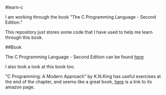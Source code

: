 #learn-c

I am working through the book "The C Programming Language - Second Edition."

This repository just stores some code that I have used to help me learn through this book.

##Book

The C Programming Language - Second Edition can be found [here](https://www.amazon.co.uk/C-Programming-Language-2nd/dp/0131103628)

I also took a look at this book too.

"C Programming: A Modern Approach" by K.N.King has useful exercises at the end of the chapter, and seems like a great book, [here](https://www.amazon.co.uk/C-Programming-Modern-Approach-King/dp/0393979504) is a link to its amazon page.

